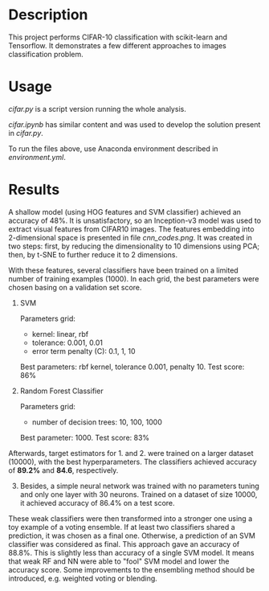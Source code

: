 # Description
This project performs CIFAR-10 classification with scikit-learn and Tensorflow.
It demonstrates a few different approaches to images classification problem.

# Usage
_cifar.py_ is a script version running the whole analysis.

_cifar.ipynb_ has similar content and was used to develop the solution present in _cifar.py_.

To run the files above, use Anaconda environment described in _environment.yml_.

# Results
A shallow model (using HOG features and SVM classifier) achieved an accuracy of 48%.
It is unsatisfactory, so an Inception-v3 model was used to extract visual features from CIFAR10 images.
The features embedding into 2-dimensional space is presented in file _cnn_codes.png_.
It was created in two steps: first, by reducing the dimensionality to 10 dimensions using PCA;
then, by t-SNE to further reduce it to 2 dimensions.


With these features, several classifiers have been trained on a limited number of training examples (1000).
In each grid, the best parameters were chosen basing on a validation set score.

1. SVM

    Parameters grid:
    - kernel: linear, rbf
    - tolerance: 0.001, 0.01
    - error term penalty (C): 0.1, 1, 10

    Best parameters: rbf kernel, tolerance 0.001, penalty 10.
    Test score: 86%

2. Random Forest Classifier

    Parameters grid:
    - number of decision trees: 10, 100, 1000

    Best parameter: 1000.
    Test score: 83%


Afterwards, target estimators for 1. and 2. were trained on a larger dataset (10000), with the best hyperparameters.
The classifiers achieved accuracy of **89.2%** and **84.6**, respectively.


3. Besides, a simple neural network was trained with no parameters tuning and only one layer with 30 neurons.
Trained on a dataset of size 10000, it achieved accuracy of 86.4% on a test score.



These weak classifiers were then transformed into a stronger one using a toy
example of a voting ensemble.
If at least two classifiers shared a prediction, it was chosen as a final one.
Otherwise, a prediction of an SVM classifier was considered as final.
This approach gave an accuracy of 88.8%.
This is slightly less than accuracy of a single SVM model.
It means that weak RF and NN were able to "fool" SVM model and lower the accuracy score.
Some improvements to the ensembling method should be introduced, e.g. weighted voting or blending.

